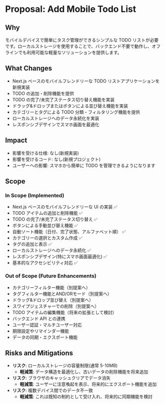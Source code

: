 # Proposal: Add Mobile Todo List

## Why

モバイルデバイスで簡単にタスク管理ができるシンプルな TODO リストが必要です。ローカルストレージを使用することで、バックエンド不要で動作し、オフラインでも利用可能な軽量なソリューションを提供します。

## What Changes

- Next.js ベースのモバイルフレンドリーな TODO リストアプリケーションを新規実装
- TODO の追加・削除機能を提供
- TODO の完了/未完了ステータス切り替え機能を実装
- ドラッグ&ドロップまたはボタンによる並び替え機能を実装
- カテゴリーとタグによる TODO 分類・フィルタリング機能を提供
- ローカルストレージへのデータ永続化を実装
- レスポンシブデザインでスマホ画面を最適化

## Impact

- 影響を受ける仕様: なし(新規実装)
- 影響を受けるコード: なし(新規プロジェクト)
- ユーザーへの影響: スマホから簡単に TODO を管理できるようになります

## Scope

### In Scope (Implemented)

- Next.js ベースのモバイルフレンドリーな UI の実装 ✅
- TODO アイテムの追加と削除機能 ✅
- TODO の完了/未完了ステータス切り替え ✅
- ボタンによる手動並び替え機能 ✅
- 自動ソート機能（日付、完了状態、アルファベット順） ✅
- カテゴリーの選択とカスタム作成 ✅
- タグの追加と表示 ✅
- ローカルストレージへのデータ永続化 ✅
- レスポンシブデザイン(特にスマホ画面最適化) ✅
- 基本的なアクセシビリティ対応 ✅

### Out of Scope (Future Enhancements)

- カテゴリーフィルター機能（別提案へ）
- タグフィルター機能とAND/ORモード（別提案へ）
- ドラッグ&ドロップ並び替え（別提案へ）
- スワイプジェスチャーでの削除（別提案へ）
- TODO アイテムの編集機能（将来の拡張として検討）
- バックエンド API との連携
- ユーザー認証・マルチユーザー対応
- 期限設定やリマインダー機能
- データの同期・エクスポート機能

## Risks and Mitigations

- **リスク**: ローカルストレージの容量制限(通常 5-10MB)
  - **軽減策**: データ構造を最適化し、古いデータの削除機能を将来追加
- **リスク**: ブラウザのキャッシュクリアでデータ消失
  - **軽減策**: ユーザーに注意喚起を表示、将来的にエクスポート機能を追加
- **リスク**: 複数デバイス間でのデータ不一致
  - **軽減策**: これは既知の制約として受け入れ、将来的に同期機能を検討
